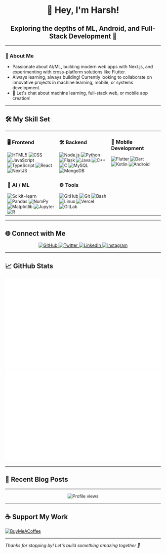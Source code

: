<div align="center">

# 👋 Hey, I'm Harsh!  
## Exploring the depths of ML, Android, and Full-Stack Development 🚀

</div>

---

### 🌱 About Me

- Passionate about AI/ML, building modern web apps with Next.js, and experimenting with cross-platform solutions like Flutter.
- Always learning, always building! Currently looking to collaborate on innovative projects in machine learning, mobile, or systems development.
- 💬 Let's chat about machine learning, full-stack web, or mobile app creation!

---

## 🛠️ My Skill Set

<table>
<tr>
<td valign="top" width="33%">

### 🖥️ Frontend
<div align="left">
  <img src="https://icon.icepanel.io/Technology/svg/HTML5.svg" alt="HTML5" height="40"/>
  <img src="https://icon.icepanel.io/Technology/svg/CSS3.svg" alt="CSS" height="40"/>
  <img src="https://cdn.jsdelivr.net/gh/devicons/devicon/icons/javascript/javascript-original.svg" alt="JavaScript" height="40"/>
  <img src="https://cdn.jsdelivr.net/gh/devicons/devicon/icons/typescript/typescript-original.svg" alt="TypeScript" height="40"/>
  <img src="https://icon.icepanel.io/Technology/svg/React.svg" alt="React" height="40"/>
  <img src="https://icon.icepanel.io/Technology/png-shadow-512/Next.js.png" alt="NextJS" height="40"/>
</div>

</td>
<td valign="top" width="33%">

### 🛠️ Backend
<div align="left">
  <img src="https://cdn.jsdelivr.net/gh/devicons/devicon/icons/nodejs/nodejs-original-wordmark.svg" alt="Node.js" height="40"/>
  <img src="https://cdn.jsdelivr.net/gh/devicons/devicon/icons/python/python-original.svg" alt="Python" height="40"/>
  <img src="https://icon.icepanel.io/Technology/png-shadow-512/Flask.png" alt="Flask" height="40"/>
  <img src="https://icon.icepanel.io/Technology/svg/Java.svg" alt="Java" height="40"/>
  <img src="https://cdn.jsdelivr.net/gh/devicons/devicon/icons/cplusplus/cplusplus-original.svg" alt="C++" height="40"/>
  <img src="https://cdn.jsdelivr.net/gh/devicons/devicon/icons/c/c-original.svg" alt="C" height="40"/>
  <img src="https://icon.icepanel.io/Technology/svg/MySQL.svg" alt="MySQL" height="40"/>
  <img src="https://icon.icepanel.io/Technology/svg/MongoDB.svg" alt="MongoDB" height="40"/>
</div>

</td>
<td valign="top" width="33%">

### 📱 Mobile Development
<div align="left">
  <img src="https://cdn.jsdelivr.net/gh/devicons/devicon/icons/flutter/flutter-original.svg" alt="Flutter" height="40"/>
  <img src="https://upload.wikimedia.org/wikipedia/commons/9/91/Dart-logo-icon.svg" alt="Dart" height="40"/>
  <img src="https://cdn.jsdelivr.net/gh/devicons/devicon/icons/kotlin/kotlin-original.svg" alt="Kotlin" height="40"/>
  <img src="https://icon.icepanel.io/Technology/svg/Android.svg" alt="Android" height="40"/>
</div>

</td>
</tr>
<tr>
<td valign="top" width="33%">

### 🤖 AI / ML
<div align="left">
  <img src="https://cdn.jsdelivr.net/gh/devicons/devicon/icons/scikitlearn/scikitlearn-original.svg" alt="Scikit-learn" height="40"/>
  <img src="https://icon.icepanel.io/Technology/png-shadow-512/Pandas.png" alt="Pandas" height="40"/>
  <img src="https://icon.icepanel.io/Technology/svg/NumPy.svg" alt="NumPy" height="40"/>
  <img src="https://cdn.jsdelivr.net/gh/devicons/devicon/icons/matplotlib/matplotlib-original.svg" alt="Matplotlib" height="40"/>
  <img src="https://icon.icepanel.io/Technology/png-shadow-512/Jupyter.png" alt="Jupyter" height="40"/>
  <img src="https://cdn.jsdelivr.net/gh/devicons/devicon/icons/r/r-original.svg" alt="R" height="40"/>
</div>

</td>
<td valign="top" width="33%">

### ⚙️ Tools

<div align="left">
  <img src="https://www.logo.wine/a/logo/GitHub/GitHub-Icon-White-Logo.wine.svg" alt="GitHub" height="40"/>
  <img src="https://cdn3.iconfinder.com/data/icons/social-media-2169/24/social_media_social_media_logo_git-1024.png" alt="Git" height="40"/>
  <img src="https://cdn0.iconfinder.com/data/icons/hippicons-technology/64/terminal-512.png" alt="Bash" height="40"/>
  <img src="https://cdn.jsdelivr.net/gh/devicons/devicon/icons/linux/linux-original.svg" alt="Linux" height="40"/>
  <img src="https://static.wikia.nocookie.net/logopedia/images/a/a7/Vercel_favicon.svg" alt="Vercel" height="40"/>
  <img src="https://cdn4.iconfinder.com/data/icons/logos-and-brands/512/144_Gitlab_logo_logos-512.png" alt="GitLab" height="40"/>
</div>

</td>
<td valign="top" width="33%">

</td>
</tr>
</table>

---

## 🌐 Connect with Me

<div align="center">
  <a href="https://github.com/HarshJain69" target="_blank">
    <img src="https://img.shields.io/badge/github-%2324292e.svg?&style=for-the-badge&logo=github&logoColor=white" alt="GitHub" />
  </a>
  <a href="https://twitter.com/Harsh_Gothi_31" target="_blank">
    <img src="https://img.shields.io/badge/twitter-%2300acee.svg?&style=for-the-badge&logo=twitter&logoColor=white" alt="Twitter" />
  </a>
  <a href="https://linkedin.com/in/harsh-partap-jain-2952a428b" target="_blank">
    <img src="https://img.shields.io/badge/linkedin-%231E77B5.svg?&style=for-the-badge&logo=linkedin&logoColor=white" alt="LinkedIn" />
  </a>
  <a href="https://instagram.com/harsh._kuro" target="_blank">
    <img src="https://img.shields.io/badge/instagram-%23000000.svg?&style=for-the-badge&logo=instagram&logoColor=white" alt="Instagram" />
  </a>
</div>

---

## 📈 GitHub Stats

<p align="center">
  <img src="https://raw.githubusercontent.com/HarshKuro/Readme-generator/master/generated/languages.svg" alt="Languages"/>
  <img src="https://raw.githubusercontent.com/HarshKuro/Readme-generator/master/generated/overview.svg" alt="Profile Overview"/>
</p>

---

## 📝 Recent Blog Posts

<!-- Add your recent blog posts here, or link to your blog. -->

---

<div align="center">
  <img src="https://komarev.com/ghpvc/?username=HarshJain69&&style=flat-square" alt="Profile views" />
</div>

---

## ☕ Support My Work

[![BuyMeACoffee](https://img.shields.io/badge/Buy%20Me%20a%20Coffee-ffdd00?style=for-the-badge&logo=buy-me-a-coffee&logoColor=black)](https://buymeacoffee.com/harshkuro)

---

*Thanks for stopping by! Let's build something amazing together 🚀*
